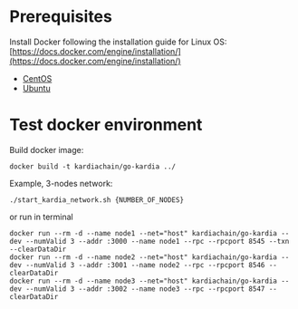 # Prerequisites
Install Docker following the installation guide for Linux OS: [https://docs.docker.com/engine/installation/](https://docs.docker.com/engine/installation/)
* [CentOS](https://docs.docker.com/install/linux/docker-ce/centos) 
* [Ubuntu](https://docs.docker.com/install/linux/docker-ce/ubuntu)

# Test docker environment 

Build docker image: 

```
docker build -t kardiachain/go-kardia ../
```

Example, 3-nodes network: 

```
./start_kardia_network.sh {NUMBER_OF_NODES}
```

or run in terminal

```
docker run --rm -d --name node1 --net="host" kardiachain/go-kardia --dev --numValid 3 --addr :3000 --name node1 --rpc --rpcport 8545 --txn --clearDataDir
docker run --rm -d --name node2 --net="host" kardiachain/go-kardia --dev --numValid 3 --addr :3001 --name node2 --rpc --rpcport 8546 --clearDataDir
docker run --rm -d --name node3 --net="host" kardiachain/go-kardia --dev --numValid 3 --addr :3002 --name node3 --rpc --rpcport 8547 --clearDataDir
```

